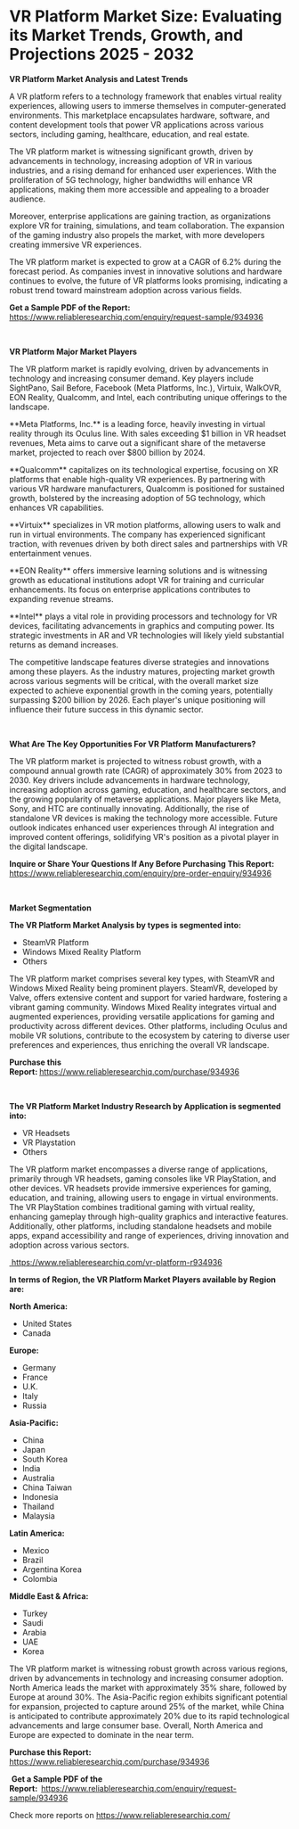 <p><h1>VR Platform Market Size: Evaluating its Market Trends, Growth, and Projections 2025 - 2032</h1></p><p><strong>VR Platform Market Analysis and Latest Trends</strong></p>
<p><p>A VR platform refers to a technology framework that enables virtual reality experiences, allowing users to immerse themselves in computer-generated environments. This marketplace encapsulates hardware, software, and content development tools that power VR applications across various sectors, including gaming, healthcare, education, and real estate. </p><p>The VR platform market is witnessing significant growth, driven by advancements in technology, increasing adoption of VR in various industries, and a rising demand for enhanced user experiences. With the proliferation of 5G technology, higher bandwidths will enhance VR applications, making them more accessible and appealing to a broader audience. </p><p>Moreover, enterprise applications are gaining traction, as organizations explore VR for training, simulations, and team collaboration. The expansion of the gaming industry also propels the market, with more developers creating immersive VR experiences. </p><p>The VR platform market is expected to grow at a CAGR of 6.2% during the forecast period. As companies invest in innovative solutions and hardware continues to evolve, the future of VR platforms looks promising, indicating a robust trend toward mainstream adoption across various fields.</p></p>
<p><strong>Get a Sample PDF of the Report:&nbsp;</strong> <a href="https://www.reliableresearchiq.com/enquiry/request-sample/934936?utm_campaign=2212&utm_medium=2&utm_source=Github&utm_content=ia&utm_term=07032025&utm_id=vr-platform">https://www.reliableresearchiq.com/enquiry/request-sample/934936</a></p>
<p>&nbsp;</p>
<p><strong>VR Platform Major Market Players</strong></p>
<p><p>The VR platform market is rapidly evolving, driven by advancements in technology and increasing consumer demand. Key players include SightPano, Sail Before, Facebook (Meta Platforms, Inc.), Virtuix, WalkOVR, EON Reality, Qualcomm, and Intel, each contributing unique offerings to the landscape.</p><p>**Meta Platforms, Inc.** is a leading force, heavily investing in virtual reality through its Oculus line. With sales exceeding $1 billion in VR headset revenues, Meta aims to carve out a significant share of the metaverse market, projected to reach over $800 billion by 2024.</p><p>**Qualcomm** capitalizes on its technological expertise, focusing on XR platforms that enable high-quality VR experiences. By partnering with various VR hardware manufacturers, Qualcomm is positioned for sustained growth, bolstered by the increasing adoption of 5G technology, which enhances VR capabilities.</p><p>**Virtuix** specializes in VR motion platforms, allowing users to walk and run in virtual environments. The company has experienced significant traction, with revenues driven by both direct sales and partnerships with VR entertainment venues.</p><p>**EON Reality** offers immersive learning solutions and is witnessing growth as educational institutions adopt VR for training and curricular enhancements. Its focus on enterprise applications contributes to expanding revenue streams.</p><p>**Intel** plays a vital role in providing processors and technology for VR devices, facilitating advancements in graphics and computing power. Its strategic investments in AR and VR technologies will likely yield substantial returns as demand increases.</p><p>The competitive landscape features diverse strategies and innovations among these players. As the industry matures, projecting market growth across various segments will be critical, with the overall market size expected to achieve exponential growth in the coming years, potentially surpassing $200 billion by 2026. Each player's unique positioning will influence their future success in this dynamic sector.</p></p>
<p>&nbsp;</p>
<p><strong>What Are The Key Opportunities For VR Platform Manufacturers?</strong></p>
<p><p>The VR platform market is projected to witness robust growth, with a compound annual growth rate (CAGR) of approximately 30% from 2023 to 2030. Key drivers include advancements in hardware technology, increasing adoption across gaming, education, and healthcare sectors, and the growing popularity of metaverse applications. Major players like Meta, Sony, and HTC are continually innovating. Additionally, the rise of standalone VR devices is making the technology more accessible. Future outlook indicates enhanced user experiences through AI integration and improved content offerings, solidifying VR's position as a pivotal player in the digital landscape.</p></p>
<p><strong>Inquire or Share Your Questions If Any Before Purchasing This Report:</strong> <a href="https://www.reliableresearchiq.com/enquiry/pre-order-enquiry/934936?utm_campaign=2212&utm_medium=2&utm_source=Github&utm_content=ia&utm_term=07032025&utm_id=vr-platform">https://www.reliableresearchiq.com/enquiry/pre-order-enquiry/934936</a></p>
<p>&nbsp;</p>
<p><strong>Market Segmentation</strong></p>
<p><strong>The VR Platform Market Analysis by types is segmented into:</strong></p>
<p><ul><li>SteamVR Platform</li><li>Windows Mixed Reality Platform</li><li>Others</li></ul></p>
<p><p>The VR platform market comprises several key types, with SteamVR and Windows Mixed Reality being prominent players. SteamVR, developed by Valve, offers extensive content and support for varied hardware, fostering a vibrant gaming community. Windows Mixed Reality integrates virtual and augmented experiences, providing versatile applications for gaming and productivity across different devices. Other platforms, including Oculus and mobile VR solutions, contribute to the ecosystem by catering to diverse user preferences and experiences, thus enriching the overall VR landscape.</p></p>
<p><strong>Purchase this Report:&nbsp;</strong><a href="https://www.reliableresearchiq.com/purchase/934936?utm_campaign=2212&utm_medium=2&utm_source=Github&utm_content=ia&utm_term=07032025&utm_id=vr-platform">https://www.reliableresearchiq.com/purchase/934936</a></p>
<p>&nbsp;</p>
<p><strong>The VR Platform Market Industry Research by Application is segmented into:</strong></p>
<p><ul><li>VR Headsets</li><li>VR Playstation</li><li>Others</li></ul></p>
<p><p>The VR platform market encompasses a diverse range of applications, primarily through VR headsets, gaming consoles like VR PlayStation, and other devices. VR headsets provide immersive experiences for gaming, education, and training, allowing users to engage in virtual environments. The VR PlayStation combines traditional gaming with virtual reality, enhancing gameplay through high-quality graphics and interactive features. Additionally, other platforms, including standalone headsets and mobile apps, expand accessibility and range of experiences, driving innovation and adoption across various sectors.</p></p>
<p><a href="https://www.reliableresearchiq.com/vr-platform-r934936?utm_campaign=2212&utm_medium=2&utm_source=Github&utm_content=ia&utm_term=07032025&utm_id=vr-platform">&nbsp;https://www.reliableresearchiq.com/vr-platform-r934936</a></p>
<p><strong>In terms of Region, the VR Platform Market Players available by Region are:</strong></p>
<p>
    <p> <strong> North America: </strong>
        <ul>
            <li>United States</li>
            <li>Canada</li>
        </ul>
        </p> 
    <p> <strong> Europe: </strong>
        <ul>
            <li>Germany</li>
            <li>France</li>
            <li>U.K.</li>
            <li>Italy</li>
            <li>Russia</li>
        </ul>
        </p> 
    <p> <strong> Asia-Pacific: </strong>
        <ul>
            <li>China</li>
            <li>Japan</li>
            <li>South Korea</li>
            <li>India</li>
            <li>Australia</li>
            <li>China Taiwan</li>
            <li>Indonesia</li>
            <li>Thailand</li>
            <li>Malaysia</li>
        </ul>
        </p> 
    <p> <strong> Latin America: </strong>
        <ul>
            <li>Mexico</li>
            <li>Brazil</li>
            <li>Argentina Korea</li>
            <li>Colombia</li>
        </ul>
        </p> 
    <p> <strong> Middle East & Africa: </strong>
        <ul>
            <li>Turkey</li>
            <li>Saudi</li>
            <li>Arabia</li>
            <li>UAE</li>
            <li>Korea</li>
        </ul>
    </p>
    </p>
<p><p>The VR platform market is witnessing robust growth across various regions, driven by advancements in technology and increasing consumer adoption. North America leads the market with approximately 35% share, followed by Europe at around 30%. The Asia-Pacific region exhibits significant potential for expansion, projected to capture around 25% of the market, while China is anticipated to contribute approximately 20% due to its rapid technological advancements and large consumer base. Overall, North America and Europe are expected to dominate in the near term.</p></p>
<p><strong>Purchase this Report: </strong><a href="https://www.reliableresearchiq.com/purchase/934936?utm_campaign=2212&utm_medium=2&utm_source=Github&utm_content=ia&utm_term=07032025&utm_id=vr-platform">https://www.reliableresearchiq.com/purchase/934936</a></p>
<p>&nbsp;<strong>Get a Sample PDF of the Report:&nbsp;&nbsp;</strong><a href="https://www.reliableresearchiq.com/enquiry/request-sample/934936?utm_campaign=2212&utm_medium=2&utm_source=Github&utm_content=ia&utm_term=07032025&utm_id=vr-platform">https://www.reliableresearchiq.com/enquiry/request-sample/934936</a></p>
<p><strong></strong></p>
<p>Check more reports on <a href="https://www.reliableresearchiq.com/?utm_campaign=2212&utm_medium=2&utm_source=Github&utm_content=ia&utm_term=07032025&utm_id=vr-platform">https://www.reliableresearchiq.com/</a></p>
